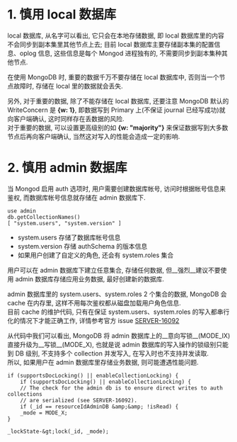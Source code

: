 # 1. 慎用 local 数据库
local 数据库, 从名字可以看出, 它只会在本地存储数据, 即 local 数据库里的内容不会同步到副本集里其他节点上去; 目前 local 数据库主要存储副本集的配置信息、oplog 信息, 这些信息是每个 Mongod 进程独有的, 不需要同步到副本集种其他节点.

在使用 MongoDB 时, 重要的数据千万不要存储在 local 数据库中, 否则当一个节点故障时, 存储在 local 里的数据就会丢失.

另外, 对于重要的数据, 除了不能存储在 local 数据库, 还要注意 MongoDB 默认的 WriteConcern 是 __{w: 1}__, 即数据写到 Primary 上(不保证 journal 已经写成功)就向客户端确认, 这时同样存在丢数据的风险.<br>
对于重要的数据, 可以设置更高级别的如 __{w: "majority"}__ 来保证数据写到大多数节点后再向客户端确认, 当然这对写入的性能会造成一定的影响.

# 2. 慎用 admin 数据库
当 Mongod 启用 auth 选项时, 用户需要创建数据库帐号, 访问时根据帐号信息来鉴权, 而数据库帐号信息就存储在 admin 数据库下.

```
use admin
db.getCollectionNames()
[ "system.users", "system.version" ]
```


- system.users 存储了数据库帐号信息
- system.version 存储 authSchema 的版本信息
- 如果用户创建了自定义的角色, 还会有 system.roles 集合

用户可以在 admin 数据库下建立任意集合, 存储任何数据, 但__强烈__建议不要使用 admin 数据库存储应用业务数据, 最好创建新的数据库.

admin 数据库里的 system.users、system.roles 2 个集合的数据, MongoDB 会 cache 在内存里, 这样不用每次鉴权都从磁盘加载用户角色信息.<br>
目前 cache 的维护代码, 只有在保证 system.users、system.roles 的写入都串行化的情况下才能正确工作, 详情参考官方 issue [SERVER-16092](https://jira.mongodb.org/browse/SERVER-16092)

从代码中我们可以看出, MongoDB 将 admin 数据库上的__意向写锁__(MODE\_IX)直接升级为__写锁__(MODE\_X), 也就是说 admin 数据库的写入操作的锁级别只能到 DB 级别, 不支持多个 collection 并发写入, 在写入时也不支持并发读取.<br>
所以, 如果用户在 admin 数据库里存储业务数据, 则可能遭遇性能问题.

```
if (supportsDocLocking() || enableCollectionLocking) {
    if (supportsDocLocking() || enableCollectionLocking) {
    // The check for the admin db is to ensure direct writes to auth collections
    // are serialized (see SERVER-16092).
    if (_id == resourceIdAdminDB &amp;&amp; !isRead) {
    _mode = MODE_X;
}

_lockState-&gt;lock(_id, _mode);
```

